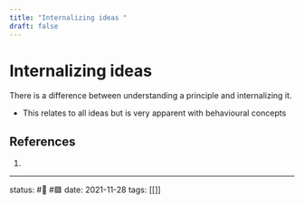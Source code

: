 ```yaml
---
title: "Internalizing ideas "
draft: false
---
```

# Internalizing ideas
There is a difference between understanding a principle and internalizing it.
- This relates to all ideas but is very apparent with behavioural concepts

## References
1. 

---
status: #🌱  #🟩 
date: 2021-11-28
tags: [[]]
